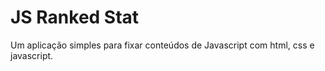 # JS Ranked Stat

Um aplicação simples para fixar conteúdos de Javascript com html, css e javascript.